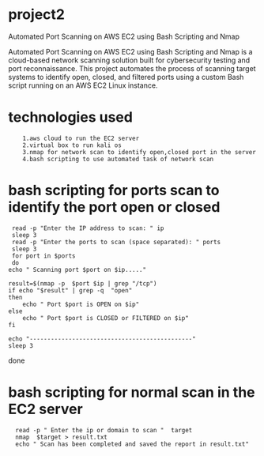 # project2
Automated Port Scanning on AWS EC2 using Bash Scripting and Nmap

Automated Port Scanning on AWS EC2 using Bash Scripting and Nmap is a cloud-based network scanning solution built for cybersecurity testing and port reconnaissance. This project automates the process of scanning target systems to identify open, closed, and filtered ports using a custom Bash script running on an AWS EC2 Linux instance.

# technologies used
        1.aws cloud to run the EC2 server
        2.virtual box to run kali os 
        3.nmap for network scan to identify open,closed port in the server
        4.bash scripting to use automated task of network scan

# bash scripting for ports scan to identify the port open or closed

     read -p "Enter the IP address to scan: " ip
     sleep 3
     read -p "Enter the ports to scan (space separated): " ports
     sleep 3
     for port in $ports
     do
    echo " Scanning port $port on $ip....."
    
    result=$(nmap -p  $port $ip | grep "/tcp")
    if echo "$result" | grep -q  "open" 
    then
        echo " Port $port is OPEN on $ip"
    else
        echo " Port $port is CLOSED or FILTERED on $ip"
    fi

    echo "----------------------------------------------"
    sleep 3
done

# bash scripting for normal scan in the EC2 server
      read -p " Enter the ip or domain to scan "  target
      nmap  $target > result.txt
      echo " Scan has been completed and saved the report in result.txt"

      
